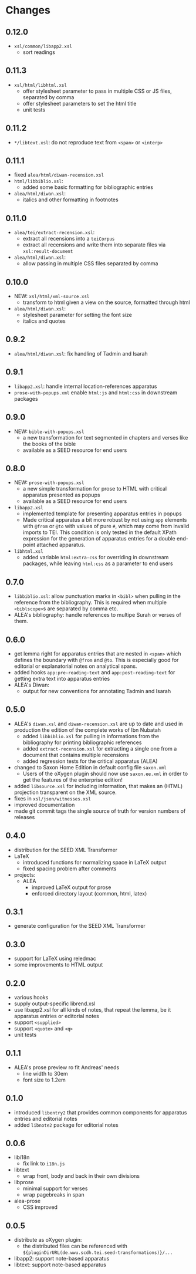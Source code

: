 # Changes

## 0.12.0

- `xsl/common/libapp2.xsl`
  - sort readings

## 0.11.3

- `xsl/html/libhtml.xsl`
  - offer stylesheet parameter to pass in multiple CSS or JS files,
    separated by comma
  - offer stylesheet parameters to set the html title
  - unit tests

## 0.11.2

- `*/libtext.xsl`: do not reproduce text from `<span>` or `<interp>`

## 0.11.1

- fixed `alea/html/diwan-recension.xsl`
- `html/libbiblio.xsl`:
  - added some basic formatting for bibliographic entries
- `alea/html/diwan.xsl`:
  - italics and other formatting in footnotes

## 0.11.0

- `alea/tei/extract-recension.xsl`:
  - extract all recensions into a `teiCorpus`
  - extract all recensions and write them into separate files via `xsl:result-document`
- `alea/html/diwan.xsl`:
  - allow passing in multiple CSS files separated by comma

## 0.10.0

- NEW: `xsl/html/xml-source.xsl`
  - transform to html given a view on the source, formatted through html
- `alea/html/diwan.xsl`:
  - stylesheet parameter for setting the font size
  - italics and quotes

## 0.9.2

- `alea/html/diwan.xsl`: fix handling of Tadmin and Isarah

## 0.9.1

- `libapp2.xsl`: handle internal location-references apparatus
- `prose-with-popups.xml` enable `html:js` and `html:css` in
  downstream packages

## 0.9.0

- NEW: `bible-with-popups.xsl`
  - a new transformation for text segmented in chapters and verses
    like the books of the bible
  - available as a SEED resource for end users

## 0.8.0

- NEW: `prose-with-popups.xsl`
  - a new simple transformation for prose to HTML with critical
	apparatus presented as popups
  - available as a SEED resource for end users
- `libapp2.xsl`
  - implemented template for presenting apparatus entries in popups
  - Made critical apparatus a bit more robust by not using `app`
	elements with `@from` or `@to` with values of pure `#`, which may
	come from invalid imports to TEI. This condition is only tested in
	the default XPath expression for the generation of apparatus
	entries for a double end-point attached apparatus.
- `libhtml.xsl`
  - added variable `html:extra-css` for overriding in downstream
    packages, while leaving `html:css` as a parameter to end users

## 0.7.0

- `libbiblio.xsl`: allow punctuation marks in `<bibl>` when pulling in
  the reference from the bibliography. This is required when multiple
  `<biblscope>`s are separated by comma etc.
- ALEA's bibliography: handle references to multipe Surah or verses of
  them.

## 0.6.0

- get lemma right for apparatus entries that are nested in `<span>`
  which defines the boundary with `@from` and `@to`. This is
  especially good for editorial or explanatorial notes on analytical
  spans.
- added hooks `app:pre-reading-text` and `app:post-reading-text` for
  getting extra text into apparatus entries
- ALEA's Diwan:
  - output for new conventions for annotating Tadmin and Isarah

## 0.5.0

- ALEA's `diwan.xsl` and `diwan-recension.xsl` are up to date and used
  in production the edition of the complete works of Ibn Nubatah
  - added `libbiblio.xsl` for pulling in informations from the
	bibliography for printing bibliographic references
  - added `extract-recension.xsl` for extracting a single one from a
    document that contains multiple recensions
  - added regression tests for the critical apparatus (ALEA)
- changed to Saxon Home Edition in default config file `saxon.xml`
  - Users of the oXygen plugin should now use `saxon.ee.xml` in order
    to get the features of the enterprise edition!
- added `libsource.xsl` for including information, that makes an
  (HTML) projection transparent on the XML source.
- fixes in `xsl/json/witnesses.xsl`
- improved documentation
- made git commit tags the single source of truth for version numbers
  of releases

## 0.4.0

- distribution for the SEED XML Transformer
- LaTeX
  - introduced functions for normalizing space in LaTeX output
  - fixed spacing problem after comments
- projects:
  - ALEA
	- improved LaTeX output for prose
    - enforced directory layout (common, html, latex)

## 0.3.1

- generate configuration for the SEED XML Transformer

## 0.3.0

- support for LaTeX using reledmac
- some improvements to HTML output


## 0.2.0

- various hooks
- supply output-specific librend.xsl
- use libapp2.xsl for all kinds of notes, that repeat the lemma, be it
  apparatus entries or editorial notes
- support `<supplied>`
- support `<quote>` and `<q>`
- unit tests

## 0.1.1

- ALEA's prose preview ro fit Andreas' needs
  - line width to 30em
  - font size to 1.2em

## 0.1.0

- introduced `libentry2` that provides common components for apparatus
  entries and editorial notes
- added `libnote2` package for editorial notes


## 0.0.6

- libi18n
  - fix link to `i18n.js`
- libtext
  - wrap front, body and back in their own divisions
- libprose
  - minimal support for verses
  - wrap pagebreaks in span
- alea-prose
  - CSS improved

## 0.0.5

- distribute as oXygen plugin:
  - the distributed files can be referenced with
	`${pluginDirURL(de.wwu.scdh.tei.seed-transformations)}/...`
- libapp2: support note-based apparatus
- libtext: support note-based apparatus
